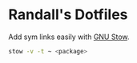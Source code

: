 # Randall's Dotfiles

Add sym links easily with [GNU Stow](https://www.gnu.org/software/stow/).

```bash
stow -v -t ~ <package>
```
